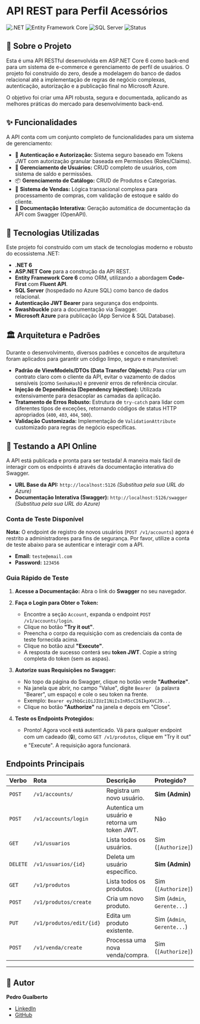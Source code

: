 # API REST para Perfil Acessórios

![.NET](https://img.shields.io/badge/.NET-6.0-blueviolet) ![Entity Framework Core](https://img.shields.io/badge/EF%20Core-6.0-blue) ![SQL Server](https://img.shields.io/badge/SQL%20Server-blue) ![Status](https://img.shields.io/badge/status-online-success)

## 📖 Sobre o Projeto

Esta é uma API RESTful desenvolvida em ASP.NET Core 6 como back-end para um sistema de e-commerce e gerenciamento de perfil de usuários. O projeto foi construído do zero, desde a modelagem do banco de dados relacional até a implementação de regras de negócio complexas, autenticação, autorização e a publicação final no Microsoft Azure.

O objetivo foi criar uma API robusta, segura e documentada, aplicando as melhores práticas do mercado para desenvolvimento back-end.

## ✨ Funcionalidades

A API conta com um conjunto completo de funcionalidades para um sistema de gerenciamento:

* 🔐 **Autenticação e Autorização:** Sistema seguro baseado em Tokens JWT com autorização granular baseada em Permissões (Roles/Claims).
* 👤 **Gerenciamento de Usuários:** CRUD completo de usuários, com sistema de saldo e permissões.
* 📦 **Gerenciamento de Catálogo:** CRUD de Produtos e Categorias.
* 🛒 **Sistema de Vendas:** Lógica transacional complexa para processamento de compras, com validação de estoque e saldo do cliente.
* 📄 **Documentação Interativa:** Geração automática de documentação da API com Swagger (OpenAPI).

## 🚀 Tecnologias Utilizadas

Este projeto foi construído com um stack de tecnologias moderno e robusto do ecossistema .NET:

* **.NET 6**
* **ASP.NET Core** para a construção da API REST.
* **Entity Framework Core 6** como ORM, utilizando a abordagem **Code-First** com **Fluent API**.
* **SQL Server** (hospedado no Azure SQL) como banco de dados relacional.
* **Autenticação JWT Bearer** para segurança dos endpoints.
* **Swashbuckle** para a documentação via Swagger.
* **Microsoft Azure** para publicação (App Service & SQL Database).

## 🏛️ Arquitetura e Padrões

Durante o desenvolvimento, diversos padrões e conceitos de arquitetura foram aplicados para garantir um código limpo, seguro e manutenível:

* **Padrão de ViewModels/DTOs (Data Transfer Objects):** Para criar um contrato claro com o cliente da API, evitar o vazamento de dados sensíveis (como `SenhaHash`) e prevenir erros de referência circular.
* **Injeção de Dependência (Dependency Injection):** Utilizada extensivamente para desacoplar as camadas da aplicação.
* **Tratamento de Erros Robusto:** Estrutura de `try-catch` para lidar com diferentes tipos de exceções, retornando códigos de status HTTP apropriados (`400`, `403`, `404`, `500`).
* **Validação Customizada:** Implementação de `ValidationAttribute` customizado para regras de negócio específicas.

## 🧪 Testando a API Online

A API está publicada e pronta para ser testada! A maneira mais fácil de interagir com os endpoints é através da documentação interativa do Swagger.

* **URL Base da API:** `http://localhost:5126` *(Substitua pela sua URL do Azure)*
* **Documentação Interativa (Swagger):** `http://localhost:5126/swagger` *(Substitua pela sua URL do Azure)*

### Conta de Teste Disponível

**Nota:** O endpoint de registro de novos usuários (`POST /v1/accounts`) agora é restrito a administradores para fins de segurança. Por favor, utilize a conta de teste abaixo para se autenticar e interagir com a API.

* **Email:** `teste@email.com`
* **Password:** `123456`

### Guia Rápido de Teste

1.  **Acesse a Documentação:** Abra o link do **Swagger** no seu navegador.

2.  **Faça o Login para Obter o Token:**
    * Encontre a seção `Account`, expanda o endpoint `POST /v1/accounts/login`.
    * Clique no botão **"Try it out"**.
    * Preencha o corpo da requisição com as credenciais da conta de teste fornecida acima.
    * Clique no botão azul **"Execute"**.
    * A resposta de sucesso conterá seu **token JWT**. Copie a string completa do token (sem as aspas).

3.  **Autorize suas Requisições no Swagger:**
    * No topo da página do Swagger, clique no botão verde **"Authorize"**.
    * Na janela que abrir, no campo "Value", digite `Bearer ` (a palavra "Bearer", um espaço) e cole o seu token na frente.
    * Exemplo: `Bearer eyJhbGciOiJIUzI1NiIsInR5cCI6IkpXVCJ9...`
    * Clique no botão **"Authorize"** na janela e depois em "Close".

4.  **Teste os Endpoints Protegidos:**
    * Pronto! Agora você está autenticado. Vá para qualquer endpoint com um cadeado (🔒), como `GET /v1/produtos`, clique em "Try it out" e "Execute". A requisição agora funcionará.

## Endpoints Principais

| Verbo | Rota | Descrição | Protegido? |
| :--- | :--- | :--- | :--- |
| `POST` | `/v1/accounts/` | Registra um novo usuário. | **Sim (Admin)** |
| `POST` | `/v1/accounts/login` | Autentica um usuário e retorna um token JWT. | Não |
| `GET` | `/v1/usuarios` | Lista todos os usuários. | Sim (`[Authorize]`) |
| `DELETE` | `/v1/usuarios/{id}` | Deleta um usuário específico. | **Sim (Admin)** |
| `GET` | `/v1/produtos` | Lista todos os produtos. | Sim (`[Authorize]`) |
| `POST`| `/v1/produtos/create` | Cria um novo produto. | Sim (`Admin`, `Gerente...`) |
| `PUT` | `/v1/produtos/edit/{id}` | Edita um produto existente. | Sim (`Admin`, `Gerente...`) |
| `POST` | `/v1/venda/create` | Processa uma nova venda/compra. | Sim (`[Authorize]`) |

---

## 📝 Autor

**Pedro Gualberto**

* [LinkedIn](https://www.linkedin.com/in/seu-perfil/)
* [GitHub](https://github.com/PedroGualberto1203)

